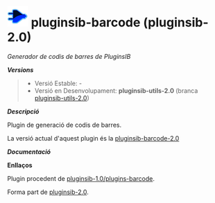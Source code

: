 # ![Logo](https://github.com/GovernIB/maven/raw/binaris/pluginsib/projectinfo_Attachments/icon.jpg) pluginsib-barcode  (pluginsib-2.0)
*Generador de codis de barres de PluginsIB*

***Versions***
> - Versió Estable: -
> - Versió en Desenvolupament: __pluginsib-utils-2.0__ (branca [pluginsib-utils-2.0](../../tree/pluginsib-barcode-2.0))

***Descripció***

Plugin de generació de codis de barres.

La versió actual d'aquest plugin és la  [pluginsib-barcode-2.0](https://github.com/GovernIB/pluginsib-barcode/tree/pluginsib-barcode-2.0)

***Documentació***

**Enllaços**

Plugin procedent de [pluginsib-1.0/plugins-barcode](https://github.com/GovernIB/pluginsib/tree/pluginsib-1.0/plugins-barcode).  

Forma part de [pluginsib-2.0](https://github.com/GovernIB/pluginsib/tree/pluginsib-2.0).


